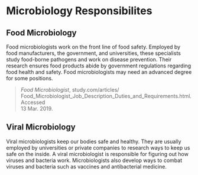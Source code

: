 # Microbiology Responsibilites
## Food Microbiology
Food microbiologists work on the front line of food safety. Employed by food manufacturers, the government, and universities, these specialists study food-borne pathogens and work on disease prevention. Their research ensures food products abide by government regulations regarding food health and safety. Food microbiologists may need an advanced degree for some positions.
> _Food Microbiologist_, study.com/articles/  
Food_Microbiologist_Job_Description_Duties_and_Requirements.html. Accessed  
13 Mar. 2019.
## Viral Microbiology
Viral microbiologists keep our bodies safe and healthy. They are usually employed by universities or private companies to research ways to keep us safe on the inside. A viral microbiologist is responsible for figuring out how viruses and bacteria work. Microbiologists also develop ways to combat viruses and bacteria such as vaccines and antibacterial medicine.
<!--stackedit_data:
eyJoaXN0b3J5IjpbLTIwNTEyMTYyODksLTExNTIwNDkxNTRdfQ
==
-->